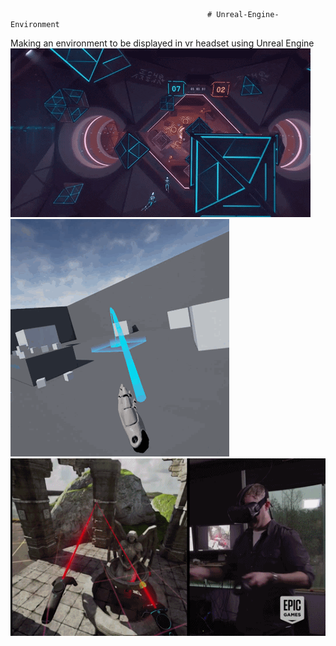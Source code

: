                                                 # Unreal-Engine-Environment
Making an environment to be displayed in vr headset using Unreal Engine
![](VRimages/giphy.gif)
![](VRimages/VRTemplate01.gif)
![](VRimages/source.gif)

